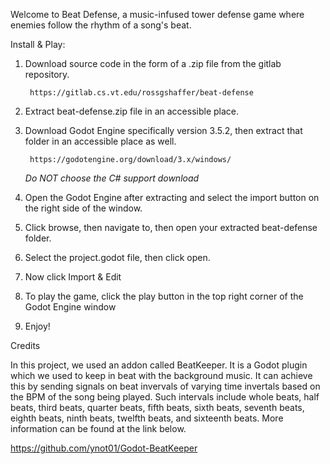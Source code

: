 Welcome to Beat Defense, a music-infused tower defense game where enemies follow the rhythm of a song's beat.

Install & Play:

1. Download source code in the form of a .zip file from the gitlab repository.

        https://gitlab.cs.vt.edu/rossgshaffer/beat-defense

2. Extract beat-defense.zip file in an accessible place.

3. Download Godot Engine specifically version 3.5.2, then extract that folder in
   an accessible place as well.

        https://godotengine.org/download/3.x/windows/

   *Do NOT choose the C# support download*

4. Open the Godot Engine after extracting and select the import button on the right
   side of the window.

5. Click browse, then navigate to, then open your extracted beat-defense folder.

6. Select the project.godot file, then click open.

7. Now click Import & Edit

8. To play the game, click the play button in the top right corner of the Godot Engine window

9. Enjoy!

Credits

In this project, we used an addon called BeatKeeper. It is a Godot plugin which we used to
keep in beat with the background music. It can achieve this by sending signals on beat invervals
of varying time invertals based on the BPM of the song being played. Such intervals include whole
beats, half beats, third beats, quarter beats, fifth beats, sixth beats, seventh beats, eighth beats,
ninth beats, twelfth beats, and sixteenth beats. More information can be found at the link below.

https://github.com/ynot01/Godot-BeatKeeper
